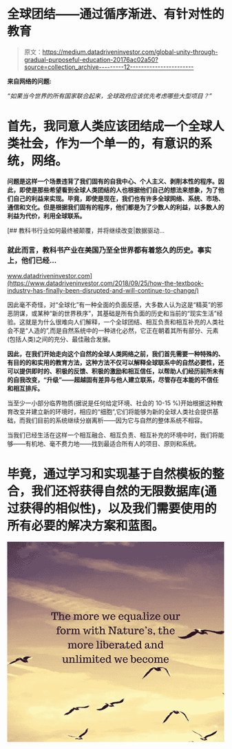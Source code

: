 # 全球团结——通过循序渐进、有针对性的教育

> 原文：<https://medium.datadriveninvestor.com/global-unity-through-gradual-purposeful-education-20176ac02a50?source=collection_archive---------12----------------------->

**来自网络的问题:**

*“如果当今世界的所有国家联合起来，全球政府应该优先考虑哪些大型项目？”*

# 首先，我同意人类应该团结成一个全球人类社会，作为一个单一的，有意识的系统，网络。

**问题是这样一个场景违背了我们固有的自我中心、个人主义、剥削本性的程序。因此，即使是那些希望看到全球人类团结的人也根据他们自己的想法来想象，为了他们自己的利益来实现。毕竟，即使是现在，我们也有许多全球网络、系统、市场、通信和文化。但是根据我们固有的程序，他们都是为了少数人的利益，以多数人的利益为代价，利用全球联系。**

[](https://www.datadriveninvestor.com/2018/09/25/how-the-textbook-industry-has-finally-been-disrupted-and-will-continue-to-change/) [## 教科书行业如何最终被颠覆，并将继续改变|数据驱动…

### 就此而言，教科书产业在美国乃至全世界都有着悠久的历史。事实上，他们已经…

www.datadriveninvestor.com](https://www.datadriveninvestor.com/2018/09/25/how-the-textbook-industry-has-finally-been-disrupted-and-will-continue-to-change/) 

因此毫不奇怪，对“全球化”有一种全面的负面反感，大多数人认为这是“精英”的邪恶阴谋，或某种“新的世界秩序”，其基础是所有负面的历史和当前的“现实生活”经验。这就是为什么很难向人们解释，一个全球团结、相互负责和相互补充的人类社会不是“人造的”,而是自然系统中的一种进化必然，它正在朝着其所有部分、元素(包括人类)之间的充分、最佳融合发展。

**因此，在我们开始走向这个自然的全球人类网络之前，我们首先需要一种特殊的、有目的的和实用的教育方法，这种方法不仅可以解释全球联系中的自然必要性，还可以提供即时的、积极的反馈、积极的激励和相互信任，以帮助人们经历前所未有的自我改变，“升级”——超越固有差异与他人建立联系，尽管存在本能的不信任和相互排斥。**

当至少一小部分临界物质(据说是任何给定环境、社会的 10-15 %)开始根据这种教育改变并建立新的环境时，相应的“细胞”,它们将能够为新的全球人类社会提供基础，而我们目前的系统继续分崩离析——因为它与自然的整体系统不相容。

当我们已经生活在这样一个相互融合、相互负责、相互补充的环境中时，我们将能够——有机地、毫不费力地——找到最适合所有人的项目、原则和系统。

# 毕竟，通过学习和实现基于自然模板的整合，我们还将获得自然的无限数据库(通过获得的相似性)，以及我们需要使用的所有必要的解决方案和蓝图。

![](img/1af1688c774fe55299990819fa1d999e.png)